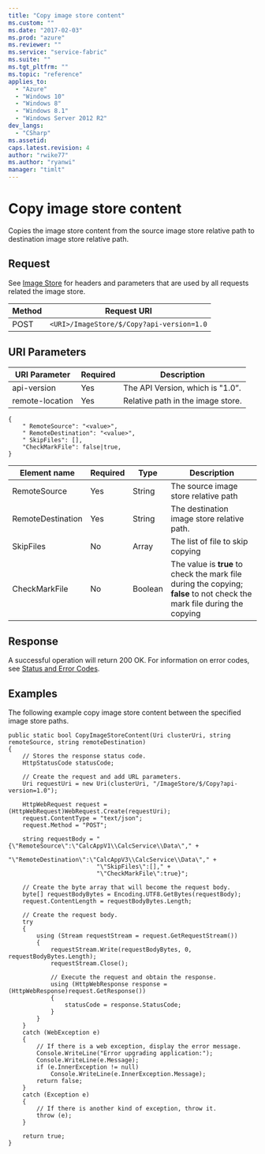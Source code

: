 ```yaml
---
title: "Copy image store content"
ms.custom: ""
ms.date: "2017-02-03"
ms.prod: "azure"
ms.reviewer: ""
ms.service: "service-fabric"
ms.suite: ""
ms.tgt_pltfrm: ""
ms.topic: "reference"
applies_to: 
  - "Azure"
  - "Windows 10"
  - "Windows 8"
  - "Windows 8.1"
  - "Windows Server 2012 R2"
dev_langs: 
  - "CSharp"
ms.assetid: 
caps.latest.revision: 4
author: "rwike77"
ms.author: "ryanwi"
manager: "timlt"
---
```

# Copy image store content
Copies the image store content from the source image store relative path to destination image store relative path.  
  
## Request  
 See [Image Store](image-store.md) for headers and parameters that are used by all requests related the image store.  
  
|Method|Request URI|  
|------------|-----------------|  
|POST|`<URI>/ImageStore/$/Copy?api-version=1.0`|  
 
## URI Parameters  
  
|URI Parameter|Required|Description|  
|-------------------|--------------|-----------------|  
|api-version|Yes|The API Version, which is "1.0”.|  
|remote-location|Yes|Relative path in the image store.|  
  
```
{ 
    " RemoteSource": "<value>", 
    " RemoteDestination": "<value>", 
    " SkipFiles": [], 
    "CheckMarkFile": false|true, 
}
```

|Element name|Required|Type|Description|
|-------------------|-------------------|-------------------|-------------------|
|RemoteSource|Yes|String|The source image store relative path|
|RemoteDestination|Yes|String|The destination image store relative path.|
|SkipFiles|No|Array|The list of file to skip copying|
|CheckMarkFile|No|Boolean|The value is **true** to check the mark file during the copying; **false** to not check the mark file during the copying|

## Response  
 A successful operation will return 200 OK. For information on error codes, see [Status and Error Codes](status-and-error-codes1.md).  
  
## Examples  
The following example copy image store content between the specified image store paths.  
  
```  
public static bool CopyImageStoreContent(Uri clusterUri, string remoteSource, string remoteDestination)        
{
    // Stores the response status code.
    HttpStatusCode statusCode;

    // Create the request and add URL parameters.
    Uri requestUri = new Uri(clusterUri, "/ImageStore/$/Copy?api-version=1.0");
       
    HttpWebRequest request = (HttpWebRequest)WebRequest.Create(requestUri);
    request.ContentType = "text/json";
    request.Method = "POST";

    string requestBody = "{\"RemoteSource\":\"CalcAppV1\\CalcService\\Data\"," +
                         "\"RemoteDestination\":\"CalcAppV3\\CalcService\\Data\"," +
                         "\"SkipFiles\":[]," +
                         "\"CheckMarkFile\":true}";

    // Create the byte array that will become the request body.
    byte[] requestBodyBytes = Encoding.UTF8.GetBytes(requestBody);
    request.ContentLength = requestBodyBytes.Length;

    // Create the request body.
    try
    {
        using (Stream requestStream = request.GetRequestStream())
        {
            requestStream.Write(requestBodyBytes, 0, requestBodyBytes.Length);
            requestStream.Close();

            // Execute the request and obtain the response.
            using (HttpWebResponse response = (HttpWebResponse)request.GetResponse())
            {
                statusCode = response.StatusCode;
            }
        }
    }
    catch (WebException e)
    {
        // If there is a web exception, display the error message.
        Console.WriteLine("Error upgrading application:");
        Console.WriteLine(e.Message);
        if (e.InnerException != null)
            Console.WriteLine(e.InnerException.Message);
        return false;
    }
    catch (Exception e)
    {
        // If there is another kind of exception, throw it.
        throw (e);
    }

    return true;
}

  
```